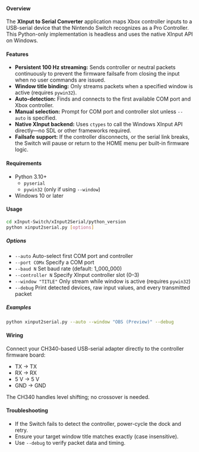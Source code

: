 #### Overview

The **XInput to Serial Converter** application maps Xbox controller inputs 
to a USB-serial device that the Nintendo Switch recognizes as a Pro Controller. 
This Python-only implementation is headless and uses the native XInput API on Windows.

#### Features

- **Persistent 100 Hz streaming:** Sends controller or neutral packets continuously 
  to prevent the firmware failsafe from closing the input when no user commands are issued.  
- **Window title binding:** Only streams packets when a specified window is active (requires `pywin32`).  
- **Auto-detection:** Finds and connects to the first available COM port and Xbox controller.  
- **Manual selection:** Prompt for COM port and controller slot unless `--auto` is specified.  
- **Native XInput backend:** Uses `ctypes` to call the Windows XInput API directly—no SDL or other frameworks required.  
- **Failsafe support:** If the controller disconnects, or the serial link breaks, the Switch will pause or return to the HOME menu per built-in firmware logic.

#### Requirements

- Python 3.10+  
  - `pyserial`  
  - `pywin32` (only if using `--window`)  
- Windows 10 or later  

#### Usage

```bash
cd xInput-Switch/xInput2Serial/python_version
python xinput2serial.py [options]
```

##### Options

- `--auto`                 Auto-select first COM port and controller  
- `--port COMx`            Specify a COM port  
- `--baud N`               Set baud rate (default: 1_000_000)  
- `--controller N`         Specify XInput controller slot (0–3)  
- `--window "TITLE"`       Only stream while window is active (requires `pywin32`)  
- `--debug`                Print detected devices, raw input values, and every transmitted packet  

##### Examples

```bash
python xinput2serial.py --auto --window "OBS (Preview)" --debug
```

#### Wiring

Connect your CH340-based USB-serial adapter directly to the controller firmware board:

- TX → TX  
- RX → RX  
- 5 V → 5 V  
- GND → GND  

The CH340 handles level shifting; no crossover is needed.

#### Troubleshooting

- If the Switch fails to detect the controller, power-cycle the dock and retry.  
- Ensure your target window title matches exactly (case insensitive).  
- Use `--debug` to verify packet data and timing.
